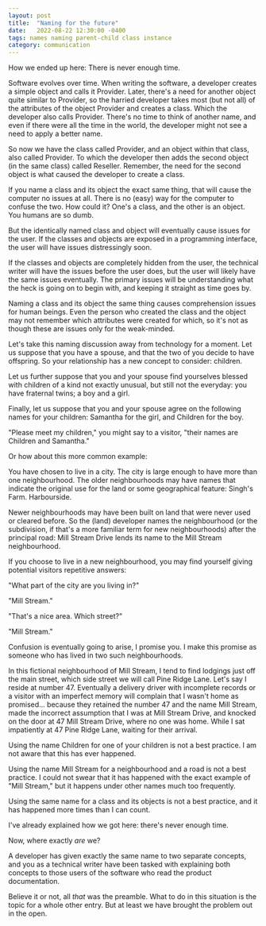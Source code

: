 ```yaml
---
layout: post
title:  "Naming for the future"
date:   2022-08-22 12:30:00 -0400
tags: names naming parent-child class instance
category: communication
---
```

How we ended up here: There is never enough time.

Software evolves over time. When writing the software, a developer creates a simple object and calls it Provider. Later, there's a need for another object quite similar to Provider, so the harried developer takes most (but not all) of the attributes of the object Provider and creates a class. Which the developer also calls Provider. There's no time to think of another name, and even if there were all the time in the world, the developer might not see a need to apply a better name.

So now we have the class called Provider, and an object within that class, also called Provider. To which the developer then adds the second object (in the same class) called Reseller. Remember, the need for the second object is what caused the developer to create a class.

If you name a class and its object the exact same thing, that will cause the computer no issues at all. There is no (easy) way for the computer to confuse the two. How could it? One's a class, and the other is an object. You humans are so dumb.

But the identically named class and object will eventually cause issues for the user. If the classes and objects are exposed in a programming interface, the user will have issues distressingly soon.

If the classes and objects are completely hidden from the user, the technical writer will have the issues before the user does, but the user will likely have the same issues eventually. The primary issues will be understanding what the heck is going on to begin with, and keeping it straight as time goes by.

Naming a class and its object the same thing causes comprehension issues for human beings. Even the person who created the class and the object may not remember which attributes were created for which, so it's not as though these are issues only for the weak-minded.

Let's take this naming discussion away from technology for a moment. Let us suppose that you have a spouse, and that the two of you decide to have offspring. So your relationship has a new concept to consider: children.

Let us further suppose that you and your spouse find yourselves blessed with children of a kind not exactly unusual, but still not the everyday: you have fraternal twins; a boy and a girl.

Finally, let us suppose that you and your spouse agree on the following names for your children: Samantha for the girl, and Children for the boy.

"Please meet my children," you might say to a visitor, "their names are Children and Samantha."

Or how about this more common example:

You have chosen to live in a city. The city is large enough to have more than one neighbourhood. The older neighbourhoods may have names that indicate the original use for the land or some geographical feature: Singh's Farm. Harbourside.

Newer neighbourhoods may have been built on land that were never used or cleared before. So the (land) developer names the neighbourhood (or the subdivision, if that's a more familiar term for new neighbourhoods) after the principal road: Mill Stream Drive lends its name to the Mill Stream neighbourhood.

If you choose to live in a new neighbourhood, you may find yourself giving potential visitors repetitive answers:

"What part of the city are you living in?"

"Mill Stream."

"That's a nice area. Which street?"

"Mill Stream."

Confusion is eventually going to arise, I promise you. I make this promise as someone who has lived in two such neighbourhoods. 

In this fictional neighbourhood of Mill Stream, I tend to find lodgings just off the main street, which side street we will call Pine Ridge Lane. Let's say I reside at number 47. Eventually a delivery driver with incomplete records or a visitor with an imperfect memory will complain that I wasn't home as promised... because they retained the number 47 and the name Mill Stream, made the incorrect assumption that I was at Mill Stream Drive, and knocked on the door at 47 Mill Stream Drive, where no one was home. While I sat impatiently at 47 Pine Ridge Lane, waiting for their arrival.

Using the name Children for one of your children is not a best practice. I am not aware that this has ever happened.

Using the name Mill Stream for a neighbourhood and a road is not a best practice. I could not swear that it has happened with the exact example of "Mill Stream," but it happens under other names much too frequently.

Using the same name for a class and its objects is not a best practice, and it has happened more times than I can count.

I've already explained how we got here: there's never enough time.

Now, where exactly _are_ we?

A developer has given exactly the same name to two separate concepts, and you as a technical writer have been tasked with explaining both concepts to those users of the software who read the product documentation.

Believe it or not, all _that_ was the preamble. What to do in this situation is the topic for a whole other entry. But at least we have brought the problem out in the open.
